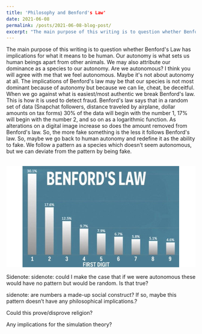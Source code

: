 ```yaml
---
title: 'Philosophy and Benford's Law'
date: 2021-06-08
permalink: /posts/2021-06-08-blog-post/
excerpt: "The main purpose of this writing is to question whether Benford's Law has implications for what it means to be human."
---
```


The main purpose of this writing is to question whether Benford's Law has implications for what it means to be human. Our autonomy is what sets us human beings apart from other animals. We may also attribute our dominance as a species to our autonomy. Are we autonomous? I think you will agree with me that we feel autonomous. Maybe it's not about autonomy at all. The implications of Benford's law may be that our species is not most dominant because of autonomy but because we can lie, cheat, be deceitful. When we go against what is easiest/most authentic we break Benford's law. This is how it is used to detect fraud. Benford's law says that in a random set of data (Snapchat followers, distance traveled by airplane, dollar amounts on tax forms) 30% of the data will begin with the number 1, 17% will begin with the number 2, and so on as a logarithmic function. As alterations on a digital image increase so does the amount removed from Benford's law. So, the more fake something is the less it follows Benford's law. So, maybe we go back to human autonomy and redefine it as the ability to fake. We follow a pattern as a species which doesn’t seem autonomous, but we can deviate from the pattern by being fake. 

<br/><img src='/images/benfords-law.png'>

 Sidenote:
 sidenote: could I make the case that if we were autonomous these would have no pattern but would be random. Is that true? 

 sidenote: are numbers a made-up social construct? If so, maybe this pattern doesn’t have any philosophical implications.? 

 Could this prove/disprove religion? 

 Any implications for the simulation theory? 
